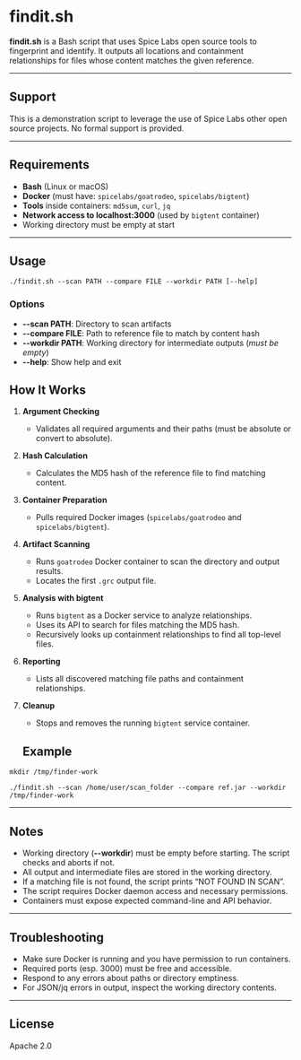 # findit.sh

**findit.sh** is a Bash script that uses Spice Labs open source tools to fingerprint and identify. It outputs all locations and containment relationships for files whose content matches the given reference.

---
## Support

This is a demonstration script to leverage the use of Spice Labs other open source projects.  No formal support is provided. 

---

## Requirements

- **Bash** (Linux or macOS)
- **Docker** (must have: `spicelabs/goatrodeo`, `spicelabs/bigtent`)
- **Tools** inside containers: `md5sum`, `curl`, `jq`
- **Network access to localhost:3000** (used by `bigtent` container)
- Working directory must be empty at start

---

## Usage

`./findit.sh --scan PATH --compare FILE --workdir PATH [--help]`


### Options

- **--scan PATH**: Directory to scan artifacts  
- **--compare FILE**: Path to reference file to match by content hash  
- **--workdir PATH**: Working directory for intermediate outputs (*must be empty*)  
- **--help**: Show help and exit  


## How It Works

1. **Argument Checking**
   - Validates all required arguments and their paths (must be absolute or convert to absolute).
2. **Hash Calculation**
   - Calculates the MD5 hash of the reference file to find matching content.
3. **Container Preparation**
   - Pulls required Docker images (`spicelabs/goatrodeo` and `spicelabs/bigtent`).
4. **Artifact Scanning**
   - Runs `goatrodeo` Docker container to scan the directory and output results.
   - Locates the first `.grc` output file.
5. **Analysis with bigtent**
   - Runs `bigtent` as a Docker service to analyze relationships.
   - Uses its API to search for files matching the MD5 hash.
   - Recursively looks up containment relationships to find all top-level files.
6. **Reporting**
   - Lists all discovered matching file paths and containment relationships.
7. **Cleanup**
   - Stops and removes the running `bigtent` service container.

   ## Example

`mkdir /tmp/finder-work`

`./findit.sh --scan /home/user/scan_folder --compare ref.jar --workdir /tmp/finder-work`

---

## Notes

- Working directory (**--workdir**) must be empty before starting. The script checks and aborts if not.
- All output and intermediate files are stored in the working directory.
- If a matching file is not found, the script prints “NOT FOUND IN SCAN”.
- The script requires Docker daemon access and necessary permissions.
- Containers must expose expected command-line and API behavior.

---

## Troubleshooting

- Make sure Docker is running and you have permission to run containers.
- Required ports (esp. 3000) must be free and accessible.
- Respond to any errors about paths or directory emptiness.
- For JSON/jq errors in output, inspect the working directory contents.

---

## License

Apache 2.0

